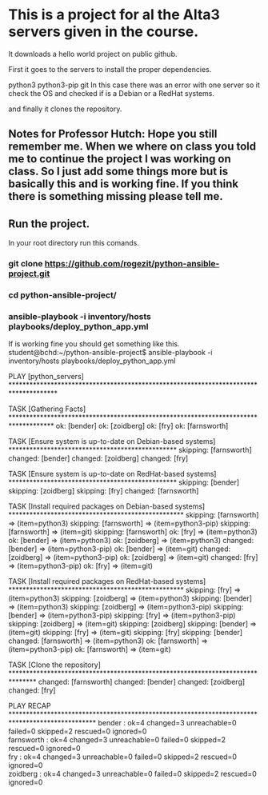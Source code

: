 # This is a project for al the Alta3 servers given in the course.

It downloads a hello world project on public github.

First it goes to the servers to install the proper dependencies.

python3
python3-pip
git
In this case there was an error with one server so it check the OS and checked if is a Debian or a RedHat systems.

and finally it clones the repository.

## Notes for Professor Hutch: Hope you still remember me. When we where on class you told me to continue the project I was working on class. So I just add some things more but is basically this and is working fine. If you think there is something missing please tell me.


## Run the project.
In your root directory run this comands.
### git clone https://github.com/rogezit/python-ansible-project.git
### cd python-ansible-project/
### ansible-playbook -i inventory/hosts playbooks/deploy_python_app.yml

If is working fine you should get something like this.
student@bchd:~/python-ansible-project$ ansible-playbook -i inventory/hosts playbooks/deploy_python_app.yml

PLAY [python_servers] *************************************************************************************

TASK [Gathering Facts] ************************************************************************************
ok: [bender]
ok: [zoidberg]
ok: [fry]
ok: [farnsworth]

TASK [Ensure system is up-to-date on Debian-based systems] ************************************************
skipping: [farnsworth]
changed: [bender]
changed: [zoidberg]
changed: [fry]

TASK [Ensure system is up-to-date on RedHat-based systems] ************************************************
skipping: [bender]
skipping: [zoidberg]
skipping: [fry]
changed: [farnsworth]

TASK [Install required packages on Debian-based systems] **************************************************
skipping: [farnsworth] => (item=python3) 
skipping: [farnsworth] => (item=python3-pip) 
skipping: [farnsworth] => (item=git) 
skipping: [farnsworth]
ok: [fry] => (item=python3)
ok: [bender] => (item=python3)
ok: [zoidberg] => (item=python3)
changed: [bender] => (item=python3-pip)
ok: [bender] => (item=git)
changed: [zoidberg] => (item=python3-pip)
ok: [zoidberg] => (item=git)
changed: [fry] => (item=python3-pip)
ok: [fry] => (item=git)

TASK [Install required packages on RedHat-based systems] **************************************************
skipping: [fry] => (item=python3) 
skipping: [zoidberg] => (item=python3) 
skipping: [bender] => (item=python3) 
skipping: [zoidberg] => (item=python3-pip) 
skipping: [bender] => (item=python3-pip) 
skipping: [fry] => (item=python3-pip) 
skipping: [zoidberg] => (item=git) 
skipping: [zoidberg]
skipping: [bender] => (item=git) 
skipping: [fry] => (item=git) 
skipping: [fry]
skipping: [bender]
changed: [farnsworth] => (item=python3)
ok: [farnsworth] => (item=python3-pip)
ok: [farnsworth] => (item=git)

TASK [Clone the repository] *******************************************************************************
changed: [farnsworth]
changed: [bender]
changed: [zoidberg]
changed: [fry]

PLAY RECAP ************************************************************************************************
bender                     : ok=4    changed=3    unreachable=0    failed=0    skipped=2    rescued=0    ignored=0   
farnsworth                 : ok=4    changed=3    unreachable=0    failed=0    skipped=2    rescued=0    ignored=0   
fry                        : ok=4    changed=3    unreachable=0    failed=0    skipped=2    rescued=0    ignored=0   
zoidberg                   : ok=4    changed=3    unreachable=0    failed=0    skipped=2    rescued=0    ignored=0

